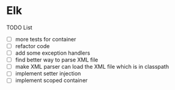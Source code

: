 Elk
===

TODO List
- [ ] more tests for container
- [ ] refactor code
- [ ] add some exception handlers
- [ ] find better way to parse XML file
- [ ] make XML parser can load the XML file which is in classpath
- [ ] implement setter injection
- [ ] implement scoped container
